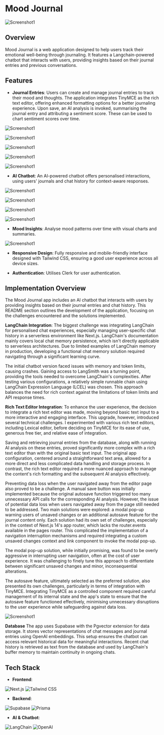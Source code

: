 # Mood Journal

![Screenshot1](https://res.cloudinary.com/drbz4rq7y/image/upload/v1708660386/Screenshot_from_2024-02-23_03-52-53_vsx82z.png)

## Overview

Mood Journal is a web application designed to help users track their emotional well-being through journaling. It features a Langchain-powered chatbot that interacts with users, providing insights based on their journal entries and previous conversations.

## Features

- **Journal Entries**: Users can create and manage journal entries to track their mood and thoughts. The application integrates TinyMCE as the rich text editor, offering enhanced formatting options for a better journaling experience. Upon save, an AI analysis is invoked, summarising the journal entry and attributing a sentiment score. These can be used to chart sentiment scores over time.

![Screenshot1](https://res.cloudinary.com/drbz4rq7y/image/upload/v1708659945/Screenshot_from_2024-02-23_03-44-11_bbcqml.png)

![Screenshot1](https://res.cloudinary.com/drbz4rq7y/image/upload/v1708009292/Screenshot_from_2024-02-15_15-01-19_pvfykk.png)

![Screenshot1](https://res.cloudinary.com/drbz4rq7y/image/upload/v1707957964/Screenshot_from_2024-02-15_00-45-32_tdruzl.png)

![Screenshot1](https://res.cloudinary.com/drbz4rq7y/image/upload/v1708660127/Screenshot_from_2024-02-23_03-47-28_yn9xyw.png)

![Screenshot1](https://res.cloudinary.com/drbz4rq7y/image/upload/v1708009038/Screenshot_from_2024-02-15_14-56-52_cul0ix.png)

- **AI Chatbot**: An AI-powered chatbot offers personalised interactions, using users' journals and chat history for context-aware responses.

![Screenshot1](https://res.cloudinary.com/drbz4rq7y/image/upload/v1708492528/Screenshot_from_2024-02-21_05-15-18_otmliv.png)

![Screenshot1](https://res.cloudinary.com/drbz4rq7y/image/upload/v1708009633/Screenshot_from_2024-02-15_15-06-39_k60ji9.png)

![Screenshot1](https://res.cloudinary.com/drbz4rq7y/image/upload/v1708009828/Screenshot_from_2024-02-15_15-09-54_xakevr.png)

![Screenshot1](https://res.cloudinary.com/drbz4rq7y/image/upload/v1708010037/Screenshot_from_2024-02-15_15-13-15_l0m0x7.png)

- **Mood Insights**: Analyse mood patterns over time with visual charts and summaries.

![Screenshot1](https://res.cloudinary.com/drbz4rq7y/image/upload/v1708010194/Screenshot_from_2024-02-15_15-16-15_tddiuf.png)

- **Responsive Design**: Fully responsive and mobile-friendly interface designed with Tailwind CSS, ensuring a good user experience across all device sizes.

- **Authentication**: Utilises Clerk for user authentication.

## Implementation Overview

The Mood Journal app includes an AI chatbot that interacts with users by providing insights based on their journal entries and chat history. This README section outlines the development of the application, focusing on the challenges encountered and the solutions implemented.

**LangChain Integration**: The biggest challenge was integrating LangChain for personalised chat experiences, especially managing user-specific chat history in a serverless environment like Next.js. LangChain's documentation mainly covers local chat memory persistence, which isn't directly applicable to serverless architectures. Due to limited examples of LangChain memory in production, developing a functional chat memory solution required navigating through a significant learning curve.

The initial chatbot version faced issues with memory and token limits, causing crashes. Gaining access to LangSmith was a turning point, providing the tools needed to overcome LangChain's complexities. After testing various configurations, a relatively simple runnable chain using LangChain Expression Language (LCEL) was chosen. This approach balances the need for rich context against the limitations of token limits and API response times.

**Rich Text Editor Integration**: To enhance the user experience, the decision to integrate a rich text editor was made, moving beyond basic text input to a more interactive and engaging interface. This upgrade, however, introduced several technical challenges. I experimented with various rich text editors, including Lexical editor, before deciding on TinyMCE for its ease of use, generous free tier, and relative ease of integration.

Saving and retrieving journal entries from the database, along with running AI analysis on these entries, proved significantly more complex with a rich text editor than with the original basic text input. The original app configuration, centered around a straightforward text area, allowed for a more direct and less complicated data handling and storage process. In contrast, the rich text editor required a more nuanced approach to manage the content's rich formatting and the subsequent AI analysis effectively.

Preventing data loss when the user navigated away from the editor page also proved to be a challenge. A manual save button was initially implemented because the original autosave function triggered too many unnecessary API calls for the corresponding AI analysis. However, the issue of potential data loss when users navigated away from the page still needed to be addressed. Two main solutions were explored: a modal pop-up warning users of unsaved changes or an additional autosave feature for the journal content only. Each solution had its own set of challenges, especially in the context of Next.js 14's app router, which lacks the router.events available in the pages router. This complicated the implementation of a navigation interruption mechanisms and required integrating a custom unsaved changes context and link component to invoke the modal pop-up.

The modal pop-up solution, while initially promising, was found to be overly aggressive in interrupting user navigation, often at the cost of user experience. It was challenging to finely tune this approach to differentiate between significant unsaved changes and minor, inconsequential alterations.

The autosave feature, ultimately selected as the preferred solution, also presented its own challenges, particularly in terms of integration with TinyMCE. Integrating TinyMCE as a controlled component required careful management of its internal state and the app's state to ensure that the autosave feature functioned effectively, minimising unnecessary disruptions to the user experience while safeguarding against data loss.

![Screenshot1](https://res.cloudinary.com/drbz4rq7y/image/upload/v1708043195/Screenshot_from_2024-02-16_00-26-16_vgjwfu.png)

**Database** The app uses Supabase with the Pgvector extension for data storage. It stores vector representations of chat messages and journal entries using OpenAI embeddings. This setup ensures the chatbot can access relevant historical data for meaningful interactions. Recent chat history is retrieved as text from the database and used by LangChain's buffer memory to maintain continuity in ongoing chats.

## Tech Stack

- **Frontend**:

![Next.js](https://img.shields.io/badge/-Next.js-000000?style=for-the-badge&logo=next.js&logoColor=white)
![Tailwind CSS](https://img.shields.io/badge/-Tailwind_CSS-38B2AC?style=for-the-badge&logo=tailwind-css&logoColor=white)

- **Backend**:

![Supabase](https://img.shields.io/badge/-Supabase-3ECF8E?style=for-the-badge&logo=supabase&logoColor=white)
![Prisma](https://img.shields.io/badge/-Prisma-3982CE?style=for-the-badge&logo=prisma&logoColor=white)

- **AI & Chatbot**:

![LangChain](https://img.shields.io/badge/-LangChain-FFA500?style=for-the-badge&logo=langchain&logoColor=white)
![OpenAI](https://img.shields.io/badge/-OpenAI-412991?style=for-the-badge&logo=openai&logoColor=white)
